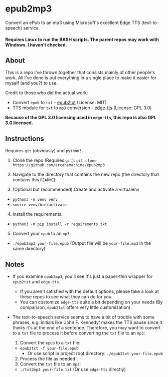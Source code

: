 # epub2mp3

Convert an ePub to an mp3 using Microsoft's excellent Edge TTS (text-to-speech) service.

#### Requires Linux to run the BASH scripts. The parent repos may work with Windows. I haven't checked.


## About

This is a repo I've thrown together that consists mainly of other people's work. All I've done is put everything in a single place to make it easier for myself (and you?) to use.

Credit to those who did the actual work:
  - Convert `epub` to `txt` - [epub2txt](https://github.com/ffreemt/epub2txt) (License: MIT)
  - TTS module for `txt` to `mp3` conversion - [edge-tts](https://github.com/rany2/edge-tts) (License: GPL 3.0)

**Because of the GPL 3.0 licensing used in `edge-tts`, this repo is also GPL 3.0 licensed.**


## Instructions

Requires `git` (obviously) and `python3`.

1. Clone the repo (Requires `git`): `git clone https://github.com/arcanemachine/epub2mp3`

2. Navigate to the directory that contains the new repo (the directory that contains this `README`):

3. (Optional but recommended) Create and activate a virtualenv
  - `python3 -m venv venv`
  - `source venv/bin/activate`

4. Install the requirements:
  - `python3 -m pip install -r requirements.txt`

5. Convert your `epub` to an `mp3`:
  - `./epub2mp3 your-file.epub` (Output file will be `your-file.mp3` in the same directory)

## Notes

- If you examine `epub2mp3`, you'll see it's just a paper-thin wrapper for `epub2txt` and `edge-tts`.
  - If you aren't satisfied with the default options, please take a look at these repos to see what they can do for you.
  - You can customize `edge-tts` quite a bit depending on your needs (By comparison, `epub2txt` offers very little customization).

- The text-to-speech service seems to have a bit of trouble with some phrases, e.g. initials like 'John F. Kennedy' makes the TTS pause since it thinks it's at the end of a sentence. Therefore, you may want to convert to a `txt` file to process it before converting the `txt` file to an `mp3`:
  1. Convert the `epub` to a `txt` file:
    - `epub2txt -f your-file.epub`
      - Or use script in project root directory: `./epub2txt your-file.epub`
  2. Process the file as needed
  3. Convert the `txt` file to an `mp3`:
    - `./txt2mp3 your-file.txt` (Or use `edge-tts` directly)
